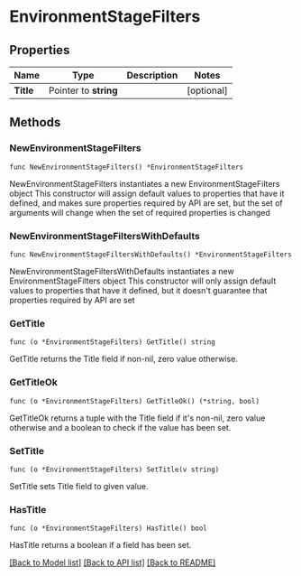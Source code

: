 # EnvironmentStageFilters

## Properties

Name | Type | Description | Notes
------------ | ------------- | ------------- | -------------
**Title** | Pointer to **string** |  | [optional] 

## Methods

### NewEnvironmentStageFilters

`func NewEnvironmentStageFilters() *EnvironmentStageFilters`

NewEnvironmentStageFilters instantiates a new EnvironmentStageFilters object
This constructor will assign default values to properties that have it defined,
and makes sure properties required by API are set, but the set of arguments
will change when the set of required properties is changed

### NewEnvironmentStageFiltersWithDefaults

`func NewEnvironmentStageFiltersWithDefaults() *EnvironmentStageFilters`

NewEnvironmentStageFiltersWithDefaults instantiates a new EnvironmentStageFilters object
This constructor will only assign default values to properties that have it defined,
but it doesn't guarantee that properties required by API are set

### GetTitle

`func (o *EnvironmentStageFilters) GetTitle() string`

GetTitle returns the Title field if non-nil, zero value otherwise.

### GetTitleOk

`func (o *EnvironmentStageFilters) GetTitleOk() (*string, bool)`

GetTitleOk returns a tuple with the Title field if it's non-nil, zero value otherwise
and a boolean to check if the value has been set.

### SetTitle

`func (o *EnvironmentStageFilters) SetTitle(v string)`

SetTitle sets Title field to given value.

### HasTitle

`func (o *EnvironmentStageFilters) HasTitle() bool`

HasTitle returns a boolean if a field has been set.


[[Back to Model list]](../README.md#documentation-for-models) [[Back to API list]](../README.md#documentation-for-api-endpoints) [[Back to README]](../README.md)


